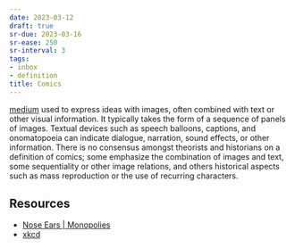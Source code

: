 ```yaml
---
date: 2023-03-12
draft: true
sr-due: 2023-03-16
sr-ease: 250
sr-interval: 3
tags:
- inbox
- definition
title: Comics
---
```


[medium](./media%20%28communication%29.md) used to express ideas with images,
often combined with text or other visual information. It typically takes the
form of a sequence of panels of images. Textual devices such as speech balloons,
captions, and onomatopoeia can indicate dialogue, narration, sound effects, or
other information. There is no consensus amongst theorists and historians on a
definition of comics; some emphasize the combination of images and text, some
sequentiality or other image relations, and others historical aspects such as
mass reproduction or the use of recurring characters.

## Resources


- [Nose Ears | Monopolies](https://wuzzy.neocities.org/)
- [xkcd](https://xkcd.com/)
